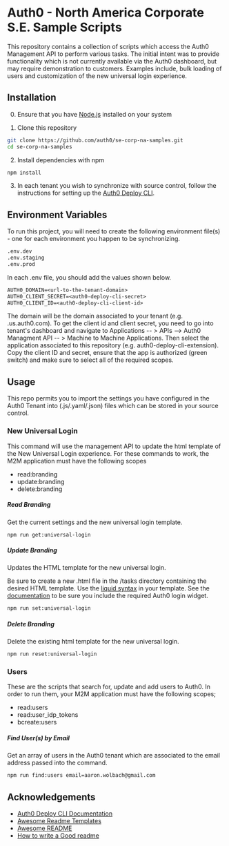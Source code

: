 
# Auth0 - North America Corporate S.E. Sample Scripts

This repository contains a collection of scripts which access the Auth0 Management API to perform various tasks. The initial intent was to provide functionality which is not currently available via the Auth0 dashboard, but may require demonstration to customers. Examples include, bulk loading of users and customization of the new universal login experience.

## Installation

0. Ensure that you have [Node.js](https://nodejs.org/en/) installed on your system

1. Clone this repository

```bash
git clone https://github.com/auth0/se-corp-na-samples.git
cd se-corp-na-samples
```

2. Install dependencies with npm

```bash
npm install
```

3. In each tenant you wish to synchronize with source control,
follow the instructions for setting up the 
[Auth0 Deploy CLI](https://auth0.com/docs/deploy/deploy-cli-tool/install-and-configure-the-deploy-cli-tool).
## Environment Variables

To run this project, you will need to create the following 
environment file(s) - one for each environment you happen to 
be synchronizing.

```txt
.env.dev
.env.staging
.env.prod
```

In each .env file, you should add the values shown below.

```txt
AUTH0_DOMAIN=<url-to-the-tenant-domain>
AUTH0_CLIENT_SECRET=<auth0-deploy-cli-secret>
AUTH0_CLIENT_ID=<auth0-deploy-cli-client-id>
```
The domain will be the domain associated to your tenant (e.g. <your domain>.us.auth0.com). To get the client id and client secret, you need to go into tenant's dashboard and navigate to Applications -- > APIs --> Auth0 Managment API -- > Machine to Machine Applications. Then select the application associated to this repository (e.g. auth0-deploy-cli-extension). Copy the client ID and secret, ensure that the app is authorized (green switch) and make sure to select all of the required scopes.

## Usage

This repo permits you to import the settings you have configured
in the Auth0 Tenant into (.js/.yaml/.json) files which can
be stored in your source control.

### New Universal Login

This command will use the management API to update the html template of the New Universal Login experience. For these commands to work, the M2M application must have the following scopes

* read:branding
* update:branding
* delete:branding

##### Read Branding
Get the current settings and the new universal login template.
```bash
npm run get:universal-login
```

##### Update Branding
Updates the HTML template for the new universal login. 

Be sure to create a new .html file in the /tasks directory containing the desired HTML template. Use the [liquid syntax](https://shopify.github.io/liquid/basics/introduction/) in your template. See the [documentation](https://auth0.com/docs/brand-and-customize/universal-login-page-templates) to be sure you include the required Auth0 login widget.
```bash
npm run set:universal-login
```

##### Delete Branding
Delete the existing html template for the new universal login.
```bash
npm run reset:universal-login
```

### Users

These are the scripts that search for, update and add users to Auth0. In order to run them, your M2M application must have the following scopes;

* read:users
* read:user_idp_tokens
* bcreate:users

##### Find User(s) by Email
Get an array of users in the Auth0 tenant which are associated to the email address passed into the command.
```bash
npm run find:users email=aaron.wolbach@gmail.com
```


## Acknowledgements
 - [Auth0 Deploy CLI Documentation](https://auth0.com/docs/deploy/deploy-cli-tool/install-and-configure-the-deploy-cli-tool)
 - [Awesome Readme Templates](https://awesomeopensource.com/project/elangosundar/awesome-README-templates)
 - [Awesome README](https://github.com/matiassingers/awesome-readme)
 - [How to write a Good readme](https://bulldogjob.com/news/449-how-to-write-a-good-readme-for-your-github-project)
